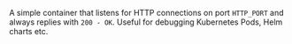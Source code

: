 A simple container that listens for HTTP connections on port `HTTP_PORT` and always replies with `200 - OK`.
Useful for debugging Kubernetes Pods, Helm charts etc.
